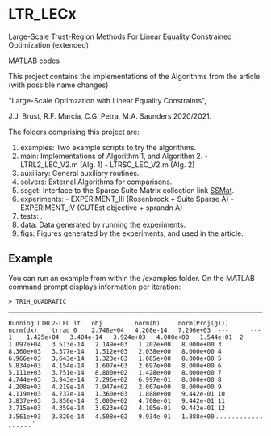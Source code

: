 # LTR_LECx
Large-Scale Trust-Region Methods For Linear Equality Constrained Optimization
(extended)

MATLAB codes

This project contains the implementations of the Algorithms from the article
(with possible name changes)

"Large-Scale Optimzation with Linear Equality Constraints", 

J.J. Brust, R.F. Marcia, C.G. Petra, M.A. Saunders 2020/2021.

The folders comprising this project are:

1.  examples: Two example scripts to try the algorithms.
2. 	main: Implementations of Algorithm 1, and Algorithm 2.
        - LTRL2_LEC_V2.m (Alg. 1)
        - LTRSC_LEC_V2.m (Alg. 2)
3. 	auxiliary: General auxiliary routines.
4.	solvers: External Algorithms for comparisons.
5. 	ssget: Interface to the Sparse Suite Matrix collection
        link [SSMat](https://sparse.tamu.edu/).
6.  experiments: 
        - EXPERIMENT_III (Rosenbrock + Suite Sparse A)
        - EXPERIMENT_IV  (CUTEst objective + sprandn A)
7. 	tests: .
8. 	data: Data generated by running the experiments.
9.	figs: Figures generated by the experiments, and used in the article.

## Example
You can run an example from within the /examples folder. On
the MATLAB command prompt displays information per iteration:

`> TR1H_QUADRATIC`

**********************
`Running LTRL2-LEC
it	 obj		 norm(b)	 norm(Proj(g))) 	 norm(dx)	 trrad
0	 2.748e+04	 4.268e-14	 7.296e+03	---		 ---
1	 1.425e+04	 3.404e-14	 3.924e+03	 4.000e+00	 1.544e+01 
2	 1.097e+04	 3.513e-14	 2.149e+03	 1.202e+00	 8.000e+00
3	 8.360e+03	 3.377e-14	 1.512e+03	 2.038e+00	 8.000e+00
4	 6.966e+03	 3.643e-14	 1.323e+03	 1.685e+00	 8.000e+00
5	 5.834e+03	 4.154e-14	 1.607e+03	 2.697e+00	 8.000e+00
6	 5.111e+03	 3.751e-14	 8.800e+02	 1.428e+00	 8.000e+00
7	 4.744e+03	 3.943e-14	 7.296e+02	 6.997e-01	 8.000e+00
8	 4.208e+03	 4.219e-14	 7.947e+02	 2.007e+00	 8.000e+00
9	 4.119e+03	 4.737e-14	 1.360e+03	 1.888e+00	 9.442e-01
10	 3.837e+03	 3.850e-14	 5.000e+02	 4.708e-01	 9.442e-01
11	 3.715e+03	 4.359e-14	 3.623e+02	 4.105e-01	 9.442e-01
12	 3.561e+03	 3.820e-14	 4.508e+02	 9.934e-01	 1.888e+00`
.    .           .           .           .           .
.    .           .           .           .           .
.    .           .           .           .           .
`
